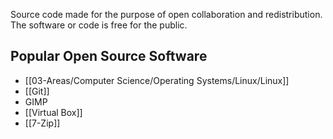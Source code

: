 Source code made for the purpose of open collaboration and redistribution. The software or code is free for the public.

## Popular Open Source Software
* [[03-Areas/Computer Science/Operating Systems/Linux/Linux]]
* [[Git]]
* GIMP
* [[Virtual Box]]
* [[7-Zip]]